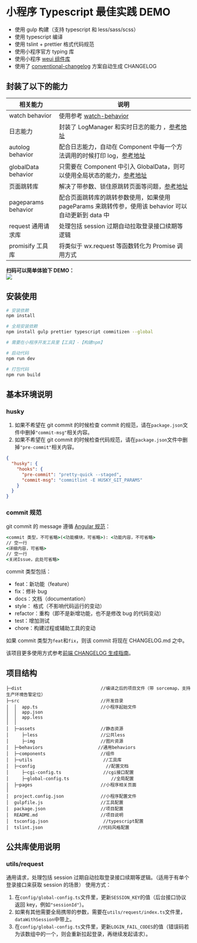 # 小程序 Typescript 最佳实践 DEMO

- 使用 gulp 构建（支持 typescript 和 less/sass/scss）
- 使用 typescript 编译
- 使用 tslint + prettier 格式代码规范
- 使用小程序官方 typing 库
- 使用小程序 [weui 组件库](https://developers.weixin.qq.com/miniprogram/dev/extended/weui/)
- 使用了 [conventional-changelog](https://github.com/conventional-changelog/conventional-changelog) 方案自动生成 CHANGELOG

## 封装了以下的能力

| 相关能力            | 说明                                                                                                                                          |
| ------------------- | --------------------------------------------------------------------------------------------------------------------------------------------- |
| watch behavior      | 使用参考 [watch-behavior](https://github.com/godbasin/watch-behavior)                                                                         |
| 日志能力            | 封装了 LogManager 和实时日志的能力 ，[参考地址](https://godbasin.github.io/2019/12/07/wxapp-logs/)                                            |
| autolog behavior    | 配合日志能力，自动在 Component 中每一个方法调用的时候打印 log，[参考地址](https://godbasin.github.io/2019/12/07/wxapp-logs/)                  |
| globalData behavior | 只需要在 Component 中引入 GlobalData，则可以使用全局状态的能力，[参考地址](https://godbasin.github.io/2019/11/09/wxapp-global-data-behavior/) |
| 页面跳转库          | 解决了带参数、锁住原跳转页面等问题，[参考地址](https://godbasin.github.io/2019/12/08/wxapp-navigate/)                                         |
| pageparams behavior | 配合页面跳转库的跳转参数使用，如果使用 pageParams 来跳转传参，使用该 behavior 可以自动更新到 data 中                                          |
| request 通用请求库  | 处理包括 session 过期自动拉取登录接口续期等逻辑                                                                                               |
| promisify 工具库    | 将类似于 wx.request 等函数转化为 Promise 调用方式                                                                                             |

**扫码可以简单体验下 DEMO：**  
![](https://github-imglib-1255459943.cos.ap-chengdu.myqcloud.com/kittykitty_code.jpg)

## 安装使用

```bash
# 安装依赖
npm install

# 全局安装依赖
npm install gulp prettier typescript commitizen --global

# 需要在小程序开发工具里【工具】-【构建npm】

# 启动代码
npm run dev

# 打包代码
npm run build
```

## 基本环境说明

### husky

1. 如果不希望在 git commit 的时候检查 commit 的规范，请在`package.json`文件中删掉`"commit-msg"`相关内容。
2. 如果不希望在 git commit 的时候检查代码规范，请在`package.json`文件中删掉`"pre-commit"`相关内容。

```json
{
  "husky": {
    "hooks": {
      "pre-commit": "pretty-quick --staged",
      "commit-msg": "commitlint -E HUSKY_GIT_PARAMS"
    }
  }
}
```

### commit 规范

git commit 的 message 遵循 [Angular 规范](https://docs.google.com/document/d/1QrDFcIiPjSLDn3EL15IJygNPiHORgU1_OOAqWjiDU5Y/edit#heading=h.greljkmo14y0)：

```cmd
<commit 类型，不可省略>(<功能模块，可省略>): <功能内容，不可省略>
// 空一行
<详细内容，可省略>
// 空一行
<关闭Issue，此处可省略>
```

commit 类型包括：

- feat：新功能（feature）
- fix：修补 bug
- docs：文档（documentation）
- style： 格式（不影响代码运行的变动）
- refactor：重构（即不是新增功能，也不是修改 bug 的代码变动）
- test：增加测试
- chore：构建过程或辅助工具的变动

如果 commit 类型为`feat`和`fix`，则该 commit 将现在 CHANGELOG.md 之中。

该项目更多使用方式参考[前端 CHANGELOG 生成指南](https://godbasin.github.io/2019/11/10/change-log/)。

## 项目结构

```
├─dist                              //编译之后的项目文件（带 sorcemap，支持生产环境告警定位）
├─src                               //开发目录
│  │  app.ts                        //小程序起始文件
│  │  app.json
│  │  app.less
│  │
│  ├─assets                     	//静态资源
│     ├─less						//公共less
│     ├─img						    //图片资源
│  ├─behaviors                     //通用behaviors
│  ├─components                     //组件
│  ├─utils                           //工具库
│  ├─config                           //配置文档
│     ├─cgi-config.ts                //cgi接口配置
│     ├─global-config.ts                //全局配置
│  ├─pages                          //小程序相关页面
│
│  project.config.json              //小程序配置文件
│  gulpfile.js                      //工具配置
│  package.json                     //项目配置
│  README.md                        //项目说明
│  tsconfig.json                     //typescript配置
│  tslint.json                     //代码风格配置
```

## 公共库使用说明

### utils/request

通用请求，处理包括 session 过期自动拉取登录接口续期等逻辑。（适用于有单个登录接口来获取 session 的场景）
使用方式：

1. 在`config/global-config.ts`文件里，更新`SESSION_KEY`的值（后台接口协议返回 key，例如`"sessionId"`）。
2. 如果有其他需要全局携带的参数，需要在`utils/request/index.ts`文件里，`dataWithSession`中带上。
3. 在`config/global-config.ts`文件里，更新`LOGIN_FAIL_CODES`的值（错误码若为该数组中的一个，则会重新拉起登录，再继续发起请求）。
